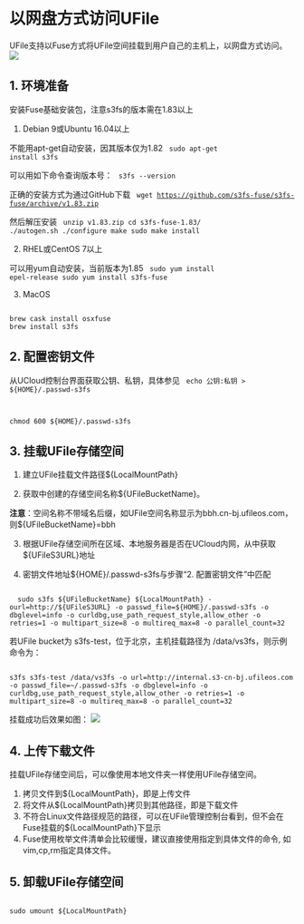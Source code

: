 

# 以网盘方式访问UFile

UFile支持以Fuse方式将UFile空间挂载到用户自己的主机上，以网盘方式访问。
![](/ai/uai-train/images/basic/ufile/fuse_macos.png)

## 1. 环境准备
安装Fuse基础安装包，注意s3fs的版本需在1.83以上

1. Debian 9或Ubuntu 16.04以上 

不能用apt-get自动安装，因其版本仅为1.82
<code bash>
sudo apt-get install s3fs
</code>

可以用如下命令查询版本号：
<code bash>
s3fs --version
</code>

正确的安装方式为通过GitHub下载
<code bash>
wget https://github.com/s3fs-fuse/s3fs-fuse/archive/v1.83.zip
</code>

然后解压安装
<code bash>
unzip v1.83.zip
cd s3fs-fuse-1.83/
./autogen.sh
./configure
make
sudo make install
</code>

2. RHEL或CentOS 7以上

可以用yum自动安装，当前版本为1.85
<code bash>
sudo yum install epel-release
sudo yum install s3fs-fuse
</code>

3. MacOS

<code bash>
brew cask install osxfuse
brew install s3fs
</code>

## 2. 配置密钥文件
从UCloud控制台界面获取公钥、私钥，具体参见[](ai/uai-train/basic/key) 
<code bash>
echo 公钥:私钥 > ${HOME}/.passwd-s3fs

chmod 600 ${HOME}/.passwd-s3fs
</code>

## 3. 挂载UFile存储空间

1. 建立UFile挂载文件路径${LocalMountPath} 

2. 获取[](ai/uai-train/basic/ufile/create)中创建的存储空间名称${UFileBucketName}。

  **注意**：空间名称不带域名后缀，如UFile空间名称显示为bbh.cn-bj.ufileos.com，则${UFileBucketName}=bbh

3. 根据UFile存储空间所在区域、本地服务器是否在UCloud内网，从[](storage_cdn/ufile/s3)中获取${UFileS3URL}地址 

4. 密钥文件地址${HOME}/.passwd-s3fs与步骤“2. 配置密钥文件”中匹配 

<code bash>
  sudo s3fs ${UFileBucketName} ${LocalMountPath} -ourl=http://${UFileS3URL} -o passwd_file=${HOME}/.passwd-s3fs -o dbglevel=info -o curldbg,use_path_request_style,allow_other -o retries=1 -o multipart_size=8 -o multireq_max=8 -o parallel_count=32
</code>

若UFile bucket为 s3fs-test，位于北京，主机挂载路径为 /data/vs3fs，则示例命令为：

<code bash>
s3fs s3fs-test /data/vs3fs -o url=http://internal.s3-cn-bj.ufileos.com -o passwd_file=~/.passwd-s3fs -o dbglevel=info -o curldbg,use_path_request_style,allow_other -o retries=1 -o multipart_size=8 -o multireq_max=8 -o parallel_count=32
</code>

挂载成功后效果如图：
![](/ai/uai-train/images/basic/ufile/fuse_df.png)

## 4. 上传下载文件
挂载UFile存储空间后，可以像使用本地文件夹一样使用UFile存储空间。

1. 拷贝文件到${LocalMountPath}，即是上传文件 
2. 将文件从${LocalMountPath}拷贝到其他路径，即是下载文件 
1. 不符合Linux文件路径规范的路径，可以在UFile管理控制台看到，但不会在Fuse挂载的${LocalMountPath}下显示 
2. Fuse使用枚举文件清单会比较缓慢，建议直接使用指定到具体文件的命令, 如vim,cp,rm指定具体文件。

## 5. 卸载UFile存储空间
<code bash>
sudo umount ${LocalMountPath}
</code>

